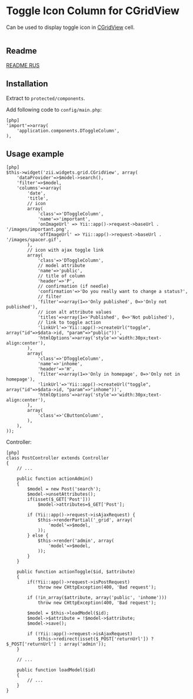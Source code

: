 ﻿Toggle Icon Column for CGridView
==========================

Can be used to display toggle icon in
[CGridView](http://www.yiiframework.com/doc/api/CGridView) cell.

<img src="http://www.elisdn.ru/upload/images/blogs/d78330e4808678e6fa651eab24e512ec.jpg" alt="" />

Readme
------------

[README RUS](http://www.elisdn.ru/blog/15/dtogglecolumn-kolonka-pereklyuchatel-dlia-cgridview)

Installation
------------

Extract to `protected/components`.

Add following code to `config/main.php`:

~~~
[php]
'import'=>array(
	'application.components.DToggleColumn',
),
~~~

Usage example
-------------
~~~
[php]
$this->widget('zii.widgets.grid.CGridView', array(
	'dataProvider'=>$model->search(),
	'filter'=>$model,
	'columns'=>array(
		'date',
		'title', 
		// icon
		array(
			'class'=>'DToggleColumn',
			'name'=>'important',
			'onImageUrl' => Yii::app()->request->baseUrl . '/images/important.png',
			'offImageUrl' => Yii::app()->request->baseUrl . '/images/spacer.gif',
		),
		// icon with ajax toggle link
		array(
			'class'=>'DToggleColumn',
			// model attribute
			'name'=>'public',
			// title of column
			'header'=>'P',
			// confirmation (if needle)
			'confirmation'=>'Do you really want to change a status?',
			// filter
			'filter'=>array(1=>'Only published', 0=>'Only not published'),
			// icon alt attribute values 
			'titles'=>array(1=>'Published', 0=>'Not published'),
			// link to toggle action
			'linkUrl'=>'Yii::app()->createUrl("toggle", array("id"=>$data->id, "param"=>"public"))',
			'htmlOptions'=>array('style'=>'width:30px;text-align:center'),
		),	 
		array(
			'class'=>'DToggleColumn',
			'name'=>'inhome',
			'header'=>'H',
			'filter'=>array(1=>'Only in homepage', 0=>'Only not in homepage'),
			'linkUrl'=>'Yii::app()->createUrl("toggle", array("id"=>$data->id, "param"=>"inhome"))',
			'htmlOptions'=>array('style'=>'width:30px;text-align:center'),
		),
		array(
			'class'=>'CButtonColumn',
		),
	),
));
~~~

Controller:

~~~
[php]
class PostController extends Controller
{
	// ...
 
	public function actionAdmin()
	{
		$model = new Post('search');
		$model->unsetAttributes();
		if(isset($_GET['Post']))
			$model->attributes=$_GET['Post'];
 
		if (Yii::app()->request->isAjaxRequest) {
			$this->renderPartial('_grid', array(
				'model'=>$model,
			));
		} else {
			$this->render('admin', array(
				'model'=>$model,
			));
		}
	}
	 
	public function actionToggle($id, $attribute)
	{
		if(!Yii::app()->request->isPostRequest)
			throw new CHttpException(400, 'Bad request');
	 
		if (!in_array($attribute, array('public', 'inhome')))
			throw new CHttpException(400, 'Bad request');
	 
		$model = $this->loadModel($id);
		$model->$attribute = !$model->$attribute;
		$model->save();
 
		if (!Yii::app()->request->isAjaxRequest)
			$this->redirect(isset($_POST['returnUrl']) ? $_POST['returnUrl'] : array('admin'));
	}
	 
	// ...  
	 
	public function loadModel($id)
	{
		// ...
	}
}
~~~
